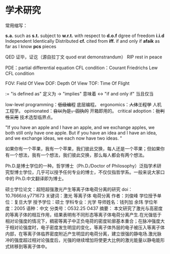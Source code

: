 # 学术研究

常用缩写：

**s.a.** such as
**s.t.** subject to
**w.r.t.** with respect to
**d.o.f** dgree of freedom
**i.i.d** Independent Identically Distributed
**cf.** cited from
**iff.** if and only if
**afaik** as far as I know
**pcs** pieces

QED 证毕，证讫（源自拉丁文 quod erat demonstrandum）
RIP rest in peace

PDE：partial differential equation
CFL condition：Courant Friedrichs Lew CFL condition

FOV: Field Of View
DOF: Depth Of View
TOF: Time Of Flight

:= "is defined as" 定义为
-> "implies" 意味着
<-> "if and only if" 当且仅当

low-level programming：~~低级编程~~ 底层编程。
ergonomics：~~人体工程学~~ 人机工程学。
opinionated：~~自以为是，固执的~~ 开箱即用的。
critical adoption：~~批判性采用~~ 技术选型临界点。

"If you have an apple and I have an apple, and we exchange apples, we both still only have one apple. But if you have an idea and I have an idea, and we exchange ideas, we each now have two ideas. "

如果你有一个苹果，我有一个苹果，我们彼此交换，每人还是一个苹果；但如果你有一个想法，我有一个想法，我们彼此交换，那么每人都会有两个想法。

Ph.D.是博士学位的一种。哲学博士（Ph.D./Doctor of Philosophy）泛指学术研究型博士学位，几乎可以授予任何专业的博士，不仅仅指哲学系。一般来说大家口中的 Ph.D.中文翻译即为博士。

硕士学位论文：超短超强激光产生等离子体电荷分离的研究
doi：10.7666/d.y771673
关键词：激光 等离子体 电荷分离
作者：刘俊峰
学位授予单位：复旦大学
授予学位：硕士
学科专业：光学
导师姓名：钱列加 余玮
学位年度：2005
语种：中文
分类号：O532.25 O437
摘要： 本文研究了激光与高密度的等离子体的相互作用，结果表明有不同形态等离子体电荷分离产生.在光强低于相对论强度的情况下，稠密等离子中正负电荷的密度轮廓基本重合；在脉冲强度大于相对论强度时，电子密度发生明显的变化，等离子体外层的电子被压入等离子体内部，在等离子体临界密度附近产生明显的电荷分离，建立很强的静电场.激光脉冲的强度超过相对论强度后，光强的继续增加将使更大比例的激光能量以静电能形式转移到等离子体中。
